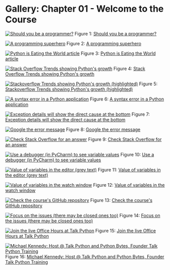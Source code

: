 # Gallery: Chapter 01 - Welcome to the Course

[![Should you be a programmer?](figures/0102-hero.png)](figures/0102-hero.png)
Figure 1: [Should you be a programmer?](figures/0102-hero.png)


[![A programming superhero](figures/0102-superhero.png)](figures/0102-superhero.png)
Figure 2: [A programming superhero](figures/0102-superhero.png)


[![Python is Eating the World article](figures/0103-hero.jpg)](figures/0103-hero.jpg)
Figure 3: [Python is Eating the World article](figures/0103-hero.jpg)


[![Stack Overflow Trends showing Python's growth](figures/0103-graph.jpg)](figures/0103-graph.jpg)
Figure 4: [Stack Overflow Trends showing Python's growth](figures/0103-graph.jpg)


[![Stackoverflow Trends showing Python's growth (highlighted)](figures/0103-graph_2.jpg)](figures/0103-graph_2.jpg)
Figure 5: [Stackoverflow Trends showing Python's growth (highlighted)](figures/0103-graph_2.jpg)


[![A syntax error in a Python application](figures/0106-error_screen.png)](figures/0106-error_screen.png)
Figure 6: [A syntax error in a Python application](figures/0106-error_screen.png)


[![Exception details will show the direct cause at the bottom](figures/0106-error_screen_detail.png)](figures/0106-error_screen_detail.png)
Figure 7: [Exception details will show the direct cause at the bottom](figures/0106-error_screen_detail.png)


[![Google the error message](figures/0106-google_error.png)](figures/0106-google_error.png)
Figure 8: [Google the error message](figures/0106-google_error.png)


[![Check Stack Overflow for an answer](figures/0106-stackoverflow.png)](figures/0106-stackoverflow.png)
Figure 9: [Check Stack Overflow for an answer](figures/0106-stackoverflow.png)


[![Use a debugger (in PyCharm) to see variable values](figures/0106-debugger.png)](figures/0106-debugger.png)
Figure 10: [Use a debugger (in PyCharm) to see variable values](figures/0106-debugger.png)


[![Value of variables in the editor (grey text)](figures/0106-debugger_2.png)](figures/0106-debugger_2.png)
Figure 11: [Value of variables in the editor (grey text)](figures/0106-debugger_2.png)


[![Value of variables in the watch window](figures/0106-debugger_3.png)](figures/0106-debugger_3.png)
Figure 12: [Value of variables in the watch window](figures/0106-debugger_3.png)


[![Check the course's GitHub repository](figures/0106-repository.png)](figures/0106-repository.png)
Figure 13: [Check the course's GitHub repository](figures/0106-repository.png)


[![Focus on the issues (there may be closed ones too)](figures/0106-repository_2.jpg)](figures/0106-repository_2.jpg)
Figure 14: [Focus on the issues (there may be closed ones too)](figures/0106-repository_2.jpg)


[![Join the live Office Hours at Talk Python](figures/0106-office_hours.png)](figures/0106-office_hours.png)
Figure 15: [Join the live Office Hours at Talk Python](figures/0106-office_hours.png)


[![Michael Kennedy: Host @ Talk Python and Python Bytes, Founder Talk Python Training](figures/0107-hero.jpg)](figures/0107-hero.jpg)
Figure 16: [Michael Kennedy: Host @ Talk Python and Python Bytes, Founder Talk Python Training](figures/0107-hero.jpg)



